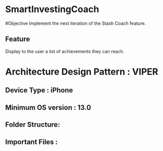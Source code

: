 # SmartInvestingCoach

#Objective 
Implement the next iteration of the Stash Coach feature.  

## Feature
Display to the user a list of achievements they can reach.  

# Architecture Design Pattern : VIPER 

## Device Type : iPhone 

## Minimum OS version : 13.0

## Folder Structure: 

## Important Files : 

